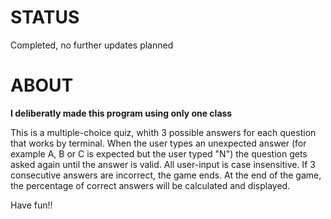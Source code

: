 # STATUS
Completed, no further updates planned

# ABOUT
**I deliberatly made this program using only one class**

This is a multiple-choice quiz, whith 3 possible answers for each question that works by terminal. 
When the user types an unexpected answer (for example A, B or C is expected but the user typed "N") the question gets asked again until the answer is valid.
All user-input is case insensitive.
If 3 consecutive answers are incorrect, the game ends. 
At the end of the game, the percentage of correct answers will be calculated and displayed.

Have fun!!
